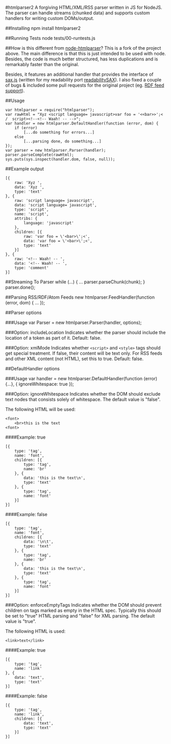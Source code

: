 #htmlparser2
A forgiving HTML/XML/RSS parser written in JS for NodeJS. The parser can handle streams (chunked data) and supports custom handlers for writing custom DOMs/output.

##Installing
	npm install htmlparser2

##Running Tests
	node tests/00-runtests.js

##How is this different from [node-htmlparser](https://github.com/tautologistics/node-htmlparser)?
This is a fork of the project above. The main difference is that this is just intended to be used with node. Besides, the code is much better structured, has less duplications and is remarkably faster than the original. 

Besides, it features an additional handler that provides the interface of [sax.js](https://github.com/isaacs/sax-js) (written for my readability port [readabilitySAX](https://github.com/fb55/readabilitysax)). I also fixed a couple of bugs & included some pull requests for the original project (eg. [RDF feed support](https://github.com/tautologistics/node-htmlparser/pull/35)).

##Usage

	var htmlparser = require("htmlparser");
	var rawHtml = "Xyz <script language= javascript>var foo = '<<bar>>';< /  script><!--<!-- Waah! -- -->";
	var handler = new htmlparser.DefaultHandler(function (error, dom) {
		if (error)
			[...do something for errors...]
		else
			[...parsing done, do something...]
	});
	var parser = new htmlparser.Parser(handler);
	parser.parseComplete(rawHtml);
	sys.puts(sys.inspect(handler.dom, false, null));

##Example output

	[{
		raw: 'Xyz ',
		data: 'Xyz ',
		type: 'text'
	}, {
		raw: 'script language= javascript',
		data: 'script language= javascript',
		type: 'script',
		name: 'script',
		attribs: {
			language: 'javascript'
		},
		children: [{
			raw: 'var foo = \'<bar>\';<',
			data: 'var foo = \'<bar>\';<',
			type: 'text'
		}]
	}, {
		raw: '<!-- Waah! -- ',
		data: '<!-- Waah! -- ',
		type: 'comment'
	}]

##Streaming To Parser
	while (...) {
		...
		parser.parseChunk(chunk);
	}
	parser.done();

##Parsing RSS/RDF/Atom Feeds
	new htmlparser.FeedHandler(function (error, dom) {
		...
	});

##Parser options

###Usage
	var Parser = new htmlparser.Parser(handler, options);

###Option: includeLocation
Indicates whether the parser should include the location of a token as part of it. Default: false.

###Option: xmlMode
Indicates whether `<script>` and `<style>` tags should get special treatment. If false, their content will be text only. For RSS feeds and other XML content (not HTML), set this to true. Default: false.

##DefaultHandler options

###Usage
	var handler = new htmlparser.DefaultHandler(function (error) {...}, {
		ignoreWhitespace: true
	});
	
###Option: ignoreWhitespace
Indicates whether the DOM should exclude text nodes that consists solely of whitespace. The default value is "false". 

The following HTML will be used:

	<font>
		<br>this is the text
	<font>

####Example: true

	[{
		type: 'tag',
		name: 'font',
		children: [{
			type: 'tag',
			name: 'br'
		}, {
			data: 'this is the text\n',
			type: 'text'
		}, {
			type: 'tag',
			name: 'font'
		}]
	}]

####Example: false

	[{
		type: 'tag',
		name: 'font',
		children: [{
			data: '\n\t',
			type: 'text'
		}, {
			type: 'tag',
			name: 'br'
		}, {
			data: 'this is the text\n',
			type: 'text'
		}, {
			type: 'tag',
			name: 'font'
		}]
	}]

###Option: enforceEmptyTags
Indicates whether the DOM should prevent children on tags marked as empty in the HTML spec. Typically this should be set to "true" HTML parsing and "false" for XML parsing. The default value is "true".

The following HTML is used:

	<link>text</link>

####Example: true

	[{
		type: 'tag',
		name: 'link'
	}, {
		data: 'text',
		type: 'text'
	}]

####Example: false

	[{
		type: 'tag',
		name: 'link',
		children: [{
			data: 'text',
			type: 'text'
		}]
	}]
